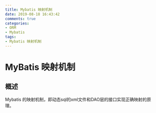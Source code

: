 ```yaml
---
title: Mybatis 映射机制
date: 2019-08-18 16:43:42
comments: true
categories:
- ORM
- Mybatis
tags:
- Mybatis 映射机制
---
```


# MyBatis 映射机制

## 概述
Mybatis 的映射机制，即动态sql的xml文件和DAO层的接口实现正确映射的原理。

<!-- more -->
